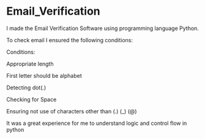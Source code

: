 # Email_Verification
 I made the Email Verification Software using programming language Python.

To check email I ensured the following conditions:

Conditions:

Appropriate length

First letter should be alphabet 

Detecting dot(.)

Checking for Space 

Ensuring not use of characters other than (.) (_) (@)

It was a great experience for me to understand logic and control flow in python
